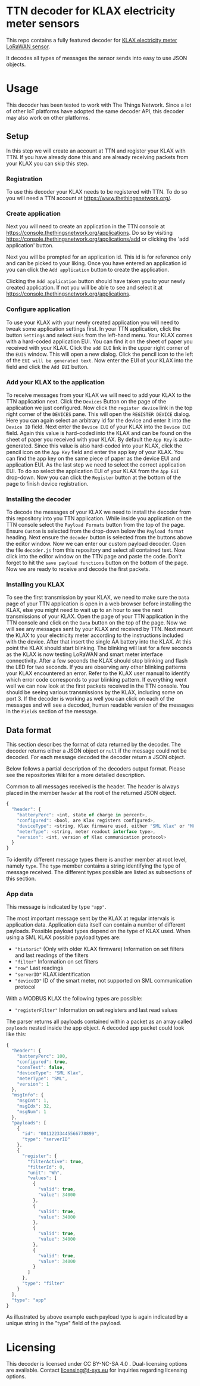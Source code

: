 TTN decoder for KLAX electricity meter sensors
==============================================

This repo contains a fully featured decoder for [KLAX electricity meter LoRaWAN sensor](https://alpha-omega-technology.de/klax-der-lorawan-faehige-optokopf).

It decodes all types of messages the sensor sends into easy to use JSON objects.

# Usage

This decoder has been tested to work with The Things Network. Since a lot of other IoT platforms have adopted the same decoder API, this decoder may
also work on other platforms.

## Setup

In this step we will create an account at TTN and register your KLAX with TTN. If you have already done this and are already receiving packets
from your KLAX you can skip this step.

### Registration

To use this decoder your KLAX needs to be registered with TTN. To do so you will need a TTN account at https://www.thethingsnetwork.org/.

### Create application

Next you will need to create an application in the TTN console at https://console.thethingsnetwork.org/applications. Do so by visiting
https://console.thethingsnetwork.org/applications/add or clicking the 'add application' button.

Next you will be prompted for an application id. This id is for reference only and can be picked to your liking. Once you have entered an application
id you can click the `Add application` button to create the application.

Clicking the `Add application` button should have taken you to your newly created application. If not you will be able to see and select it at
https://console.thethingsnetwork.org/applications.

### Configure application

To use your KLAX with your newly created application you will need to tweak some application settings first. In your TTN application, click the button
`Settings` and select `EUIs` from the left-hand menu. Your KLAX comes with a hard-coded application EUI. You can find it on the sheet of paper you received
with your KLAX. Click the `add EUI` link in the upper right corner of the `EUIS` window. This will open a new dialog. Click the pencil icon to the left of
the `EUI will be generated text`. Now enter the EUI of your KLAX into the field and click the `Add EUI` button.

### Add your KLAX to the application

To receive messages from your KLAX we will need to add your KLAX to the TTN application next. Click the `Devices` Button on the page of the application we
just configured. Now click the `register device` link in the top right corner of the `DEVICES` pane. This will open the `REGISTER DEVICE` dialog. Here you can
again select an arbitrary id for the device and enter it into the `Device ID` field. Next enter the `Device EUI` of your KLAX into the `Device EUI` field. Again
this value is hard-coded into the KLAX and can be found on the sheet of paper you received with your KLAX. By default the `App Key` is auto-generated. Since this
value is also hard-coded into your KLAX, click the pencil icon on the `App Key` field and enter the app key of your KLAX. You can find the app key on the same piece
of paper as the device EUI and application EUI. As the last step we need to select the correct application EUI. To do so select the application EUI of your KLAX from
the `App EUI` drop-down. Now you can click the `Register` button at the bottom of the page to finish device registration.

### Installing the decoder

To decode the messages of your KLAX we need to install the decoder from this repository into you TTN application. While inside you application on the TTN console
select the `Payload Formats` button from the top of the page. Ensure `Custom` is selected from the drop-down below the `Payload format` heading. Next ensure
the `decoder` button is selected from the buttons above the editor window. Now we can enter our custom payload decoder. Open the file `decoder.js` from this
repository and select all contained text. Now click into the editor window on the TTN page and paste the code. Don't forget to hit the `save payload functions` button
on the bottom of the page. Now we are ready to receive and decode the first packets.

### Installing you KLAX

To see the first transmission by your KLAX, we need to make sure the `Data` page of your TTN application is open in a web browser before installing the KLAX, else
you might need to wait up to an hour to see the next transmissions of your KLAX. Open the page of your TTN application in the TTN console and click on the
`Data` button on the top of the page. Now we will see any messages sent by your KLAX and received by TTN.
Next mount the KLAX to your electricity meter according to the instructions included with the device. After that insert the single AA battery into the KLAX. At this
point the KLAX should start blinking. The blinking will last for a few seconds as the KLAX is now testing LoRaWAN and smart meter interface connectivity. After
a few seconds the KLAX should stop blinking and flash the LED for two seconds. If you are observing any other blinking patterns your KLAX encountered an error.
Refer to the KLAX user manual to identify which error code corresponds to your blinking pattern. If everything went well we can now look at the first packets
received in the TTN console. You should be seeing various transmissions by the KLAX, including some on port 3. If the decoder is working as well you can click on
each of the messages and will see a decoded, human readable version of the messages in the `Fields` section of the message.

## Data format

This section describes the format of data returned by the decoder. The decoder returns either a JSON object or `null` if the message could not be decoded.
For each message decoded the decoder return a JSON object.

Below follows a partial description of the decoders output format. Please see the repositories Wiki for a more detailed description.

Common to all messages received is the header. The header is always placed in the member `header` at the root of the returned JSON object.

```js
{
  "header": {
    "batteryPerc": <int, state of charge in percent>,
    "configured": <bool, are Klax registers configured>,
    "deviceType": <string, Klax firmware used, either "SML Klax" or "MODBUS Klax">,
    "meterType": <string, meter readout interface type>,
    "version": <int, version of Klax communication protocol> 
  }
}
```

To identify different message types there is another member at root level, namely `type`. The `type` member contains a string identifying the type of message received.
The different types possible are listed as subsections of this section.

### App data

This message is indicated by type `"app"`.

The most important message sent by the KLAX at regular intervals is application data. Application data itself can contain a number of different payloads. Possible payload
types depend on the type of KLAX used. When using a SML KLAX possible payload types are:

- `"historic"` (Only with older KLAX firmware) Information on set filters and last readings of the filters
- `"filter"` Information on set filters
- `"now"` Last readings
- `"serverID"` KLAX identification
- `"deviceID"` ID of the smart meter, not supported on SML communication protocol

With a MODBUS KLAX the following types are possible:

- `"registerFilter"` Information on set registers and last read values

The parser returns all payloads contained within a packet as an array called `payloads` nested inside the app object. A decoded app packet could look like this:
```js
{
  "header": {
    "batteryPerc": 100,
    "configured": true,
    "connTest": false,
    "deviceType": "SML Klax",
    "meterType": "SML",
    "version": 1
  },
  "msgInfo": {
    "msgCnt": 1,
    "msgIdx": 32,
    "msgNum": 1
  },
  "payloads": [
    {
      "id": "00112233445566778899",
      "type": "serverID"
    },
    {
      "register": {
        "filterActive": true,
        "filterId": 0,
        "unit": "Wh",
        "values": [
          {
            "valid": true,
            "value": 34000
          },
          {
            "valid": true,
            "value": 34000
          },
          {
            "valid": true,
            "value": 34000
          },
          {
            "valid": true,
            "value": 34000
          }
        ]
      },
      "type": "filter"
    }
  ],
  "type": "app"
}
```
As illustrated by above example each payload type is again indicated by a unique string in the "type" field of the payload.

# Licensing

This decoder is licensed under CC BY-NC-SA 4.0 . Dual-licensing options are available. Contact licensing@t-sys.eu for inquiries regarding licensing options.
